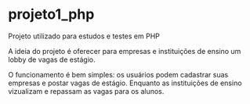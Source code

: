 # projeto1_php
Projeto utilizado para estudos e testes em PHP

A ideia do projeto é oferecer para empresas e instituições de ensino um lobby de vagas de estágio.

O funcionamento é bem simples: os usuários podem cadastrar suas empresas e postar vagas de estágio. 
Enquanto as instituições de ensino vizualizam e repassam as vagas para os alunos.
